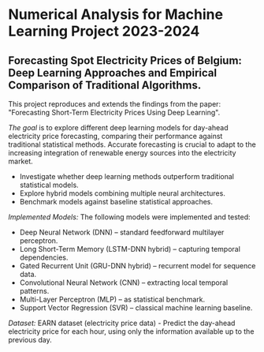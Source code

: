 # Numerical Analysis for Machine Learning Project 2023-2024
## Forecasting Spot Electricity Prices of Belgium: Deep Learning Approaches and Empirical Comparison of Traditional Algorithms.
This project reproduces and extends the findings from the paper: "Forecasting Short-Term Electricity Prices Using Deep Learning".

*The goal* is to explore different deep learning models for day-ahead electricity price forecasting, comparing their performance against traditional statistical methods. Accurate forecasting is crucial to adapt to the increasing integration of renewable energy sources into the electricity market.
- Investigate whether deep learning methods outperform traditional statistical models.
- Explore hybrid models combining multiple neural architectures.
- Benchmark models against baseline statistical approaches.

*Implemented Models:* The following models were implemented and tested:
- Deep Neural Network (DNN) – standard feedforward multilayer perceptron.
- Long Short-Term Memory (LSTM-DNN hybrid) – capturing temporal dependencies.
- Gated Recurrent Unit (GRU-DNN hybrid) – recurrent model for sequence data.
- Convolutional Neural Network (CNN) – extracting local temporal patterns.
- Multi-Layer Perceptron (MLP) – as statistical benchmark.
- Support Vector Regression (SVR) – classical machine learning baseline.

*Dataset:* EARN dataset (electricity price data) - Predict the day-ahead electricity price for each hour, using only the information available up to the previous day.
